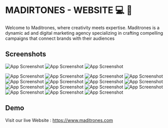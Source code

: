 
# MADIRTONES - WEBSITE   💻 🚀

Welcome to Maditrones, where creativity meets expertise. Maditrones is a dynamic ad and digital marketing agency specializing in crafting compelling campaigns that connect brands with their audiences



 

##  Screenshots
![App Screenshot](./screenshots/S1.png)
![App Screenshot](./screenshots/S2.png)
![App Screenshot](./screenshots/S6.png)

![App Screenshot](./screenshots/M1.png)
![App Screenshot](./screenshots/M2.png)
![App Screenshot](./screenshots/M3.png)
![App Screenshot](./screenshots/M4.png)
![App Screenshot](./screenshots/M5.png)
![App Screenshot](./screenshots/M6.png)
![App Screenshot](./screenshots/M7.png)
![App Screenshot](./screenshots/M8.png)
![App Screenshot](./screenshots/M9.png)
![App Screenshot](./screenshots/M10.png)
![App Screenshot](./screenshots/M11.png)
![App Screenshot](./screenshots/M12.png)
![App Screenshot](./screenshots/M13.png)
![App Screenshot](./screenshots/M14.png)
![App Screenshot](./screenshots/M15.png)

## Demo

Visit our live Website : https://www.maditrones.com

